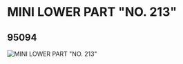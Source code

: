 # MINI LOWER PART "NO. 213"
## 95094
![MINI LOWER PART "NO. 213"](https://lc-www-live-s.legocdn.com/media/bricks/5/2/4618511.jpg)